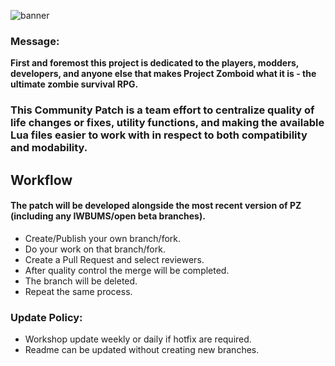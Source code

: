 ![banner](https://raw.githubusercontent.com/ChuckTheSheep/pz-community-patch/main/images/bannerTrim.png)
####
### Message:
<b>First and foremost this project is dedicated to the players, modders, developers, and anyone else that makes Project Zomboid what it is - the ultimate zombie survival RPG.</b>

####
### This Community Patch is a team effort to centralize quality of life changes or fixes, utility functions, and making the available Lua files easier to work with in respect to both compatibility and modability.

###
## Workflow
#### The patch will be developed alongside the most recent version of PZ (including any IWBUMS/open beta branches).

- Create/Publish your own branch/fork.  
- Do your work on that branch/fork.
- Create a Pull Request and select reviewers.  
- After quality control the merge will be completed.  
- The branch will be deleted.  
- Repeat the same process.  
  
### Update Policy:
- Workshop update weekly or daily if hotfix are required.
- Readme can be updated without creating new branches.

